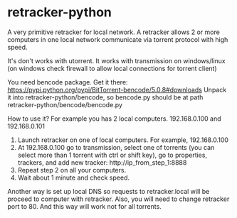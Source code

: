 # retracker-python

A very primitive retracker for local network.
A retracker allows 2 or more computers in one local network communicate via torrent protocol with high speed.

It's don't works with utorrent.
It works with transmission on windows/linux (on windows check firewall to allow local connections for torrent client)

You need bencode package.
Get it there: https://pypi.python.org/pypi/BitTorrent-bencode/5.0.8#downloads
Unpack it into retracker-python/bencode, so bencode.py should be at path retracker-python/bencode/bencode.py

How to use it?
For example you has 2 local computers. 192.168.0.100 and 192.168.0.101
1) Launch retracker on one of local computers. For example, 192.168.0.100
2) At 192.168.0.100 go to transmission, select one of torrents (you can select more than 1 torrent with ctrl or shift key), go to properties, trackers, and add new tracker:
http://ip_from_step_1:8888
3) Repeat step 2 on all your computers.
4) Wait about 1 minute and check speed.

Another way is set up local DNS so requests to retracker.local will be proceed to computer with retracker. Also, you will need to change retracker port to 80. And this way will work not for all torrents.

